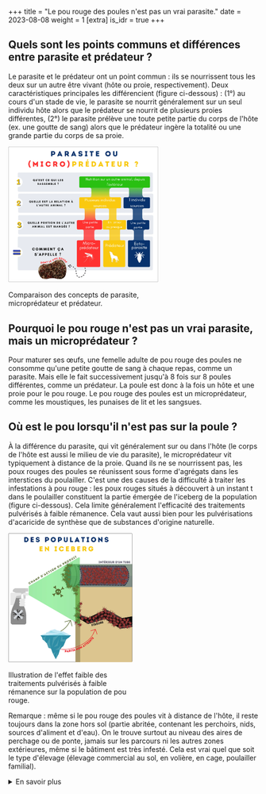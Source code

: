 +++
title = "Le pou rouge des poules n'est pas un vrai parasite."
date = 2023-08-08
weight = 1
[extra]
is_idr = true
+++


##  Quels sont les points communs et différences entre parasite et prédateur ?

Le parasite et le prédateur ont un point commun : ils se nourrissent tous les deux sur un autre être vivant (hôte ou proie, respectivement). Deux caractéristiques principales les différencient (figure ci-dessous) : (1°) au cours d'un stade de vie, le parasite se nourrit généralement sur un seul individu hôte alors que le prédateur se nourrit de plusieurs proies différentes, (2°) le parasite prélève une toute petite partie du corps de l'hôte (ex. une goutte de sang) alors que le prédateur ingère la totalité ou une grande partie du corps de sa proie.


<div class="img_largeur_max" style="width:60%">

![Définition d'un parasite, un microprédateur et un prédateur](/img/parasite_predateur.webp)

Comparaison des concepts de parasite, microprédateur et prédateur.

</div>

## Pourquoi le pou rouge n'est pas un vrai parasite, mais un microprédateur ?

Pour maturer ses œufs, une femelle adulte de pou rouge des poules ne consomme qu'une petite goutte de sang à chaque repas, comme un parasite. Mais elle le fait successivement jusqu'à 8 fois sur 8 poules différentes, comme un prédateur. La poule est donc à la fois un hôte et une proie pour le pou rouge. Le pou rouge des poules est un microprédateur, comme les moustiques, les punaises de lit et les sangsues. 


## Où est le pou lorsqu'il n'est pas sur la poule ?

À la différence du parasite, qui vit généralement sur ou dans l'hôte (le corps de l'hôte est aussi le milieu de vie du parasite), le microprédateur vit typiquement à distance de la proie. Quand ils ne se nourrissent pas, les poux rouges des poules se réunissent sous forme d'agrégats dans les interstices du poulailler. C'est une des causes de la difficulté à traiter les infestations à pou rouge : les poux rouges situés à découvert à un instant t dans le poulailler constituent la partie émergée de l'iceberg de la population (figure ci-dessous). Cela limite généralement l'efficacité des traitements pulvérisés à faible rémanence. Cela vaut aussi bien pour les pulvérisations d'acaricide de synthèse que de substances d'origine naturelle.


<div class="img_largeur_max" style="width:50%">

![Illustration de l'effet faible des traitements à faible rémanence sur la population de pou rouge](/img/iceberg_dg.webp)

Illustration de l'effet faible des traitements pulvérisés à faible rémanence sur la population de pou rouge.

</div>


Remarque : même si le pou rouge des poules vit à distance de l'hôte, il reste toujours dans la zone hors sol (partie abritée, contenant les perchoirs, nids, sources d'aliment et d'eau). On le trouve surtout au niveau des aires de perchage ou de ponte, jamais sur les parcours ni les autres zones extérieures, même si le bâtiment est très infesté. Cela est vrai quel que soit le type d'élevage (élevage commercial au sol, en volière, en cage, poulailler familial).


<details class="en-savoir-plus">
    <summary>En savoir plus</summary>

#### Sources scientifiques

- [Lafferty & Kuris (2002)](https://www.sciencedirect.com/science/article/abs/pii/S0169534702026150)
- [Wood (1917)](https://www.biodiversitylibrary.org/item/190790)


</details>